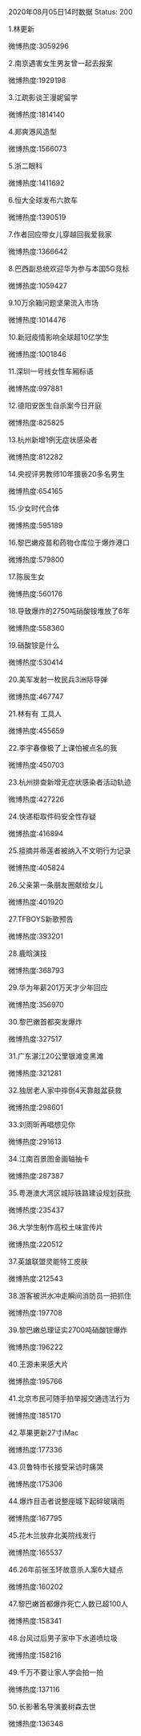 2020年08月05日14时数据
Status: 200

1.林更新

微博热度:3059296

2.南京遇害女生男友曾一起去报案

微博热度:1929198

3.江疏影谈王漫妮留学

微博热度:1814140

4.郑爽港风造型

微博热度:1566073

5.浙二眼科

微博热度:1411692

6.恒大全球发布六款车

微博热度:1390519

7.作者回应带女儿穿越回我爱我家

微博热度:1366642

8.巴西副总统欢迎华为参与本国5G竞标

微博热度:1059427

9.10万余箱问题坚果流入市场

微博热度:1014476

10.新冠疫情影响全球超10亿学生

微博热度:1001846

11.深圳一号线女性车厢标语

微博热度:997881

12.德阳安医生自杀案今日开庭

微博热度:825825

13.杭州新增1例无症状感染者

微博热度:812282

14.央视评男教师10年猥亵20多名男生

微博热度:654165

15.少女时代合体

微博热度:595189

16.黎巴嫩疫苗和药物仓库位于爆炸港口

微博热度:579800

17.陈辰生女

微博热度:560176

18.导致爆炸的2750吨硝酸铵堆放了6年

微博热度:558360

19.硝酸铵是什么

微博热度:530414

20.美军发射一枚民兵3洲际导弹

微博热度:467747

21.林有有 工具人

微博热度:455659

22.李宇春像极了上课怕被点名的我

微博热度:450703

23.杭州排查新增无症状感染者活动轨迹

微博热度:427226

24.快递柜取件码安全性存疑

微博热度:416894

25.擅摘并蒂莲者被纳入不文明行为记录

微博热度:405824

26.父亲第一条朋友圈献给女儿

微博热度:401920

27.TFBOYS新歌预告

微博热度:393201

28.鹿晗演技

微博热度:368793

29.华为年薪201万天才少年回应

微博热度:356970

30.黎巴嫩首都突发爆炸

微博热度:327517

31.广东湛江20公里银滩变黑滩

微博热度:321281

32.独居老人家中摔倒4天靠敲盆获救

微博热度:298601

33.刘雨昕再唱想见你

微博热度:291613

34.江南百景图金画轴抽卡

微博热度:287387

35.粤港澳大湾区城际铁路建设规划获批

微博热度:235437

36.大学生制作高校土味宣传片

微博热度:220512

37.英雄联盟灵能特工皮肤

微博热度:212543

38.游客被洪水冲走瞬间消防员一把抓住

微博热度:197708

39.黎巴嫩总理证实2700吨硝酸铵爆炸

微博热度:196222

40.王源未来感大片

微博热度:195766

41.北京市民可随手拍举报交通违法行为

微博热度:185170

42.苹果更新27寸iMac

微博热度:177336

43.贝鲁特市长接受采访时痛哭

微博热度:175306

44.爆炸目击者说整座城下起碎玻璃雨

微博热度:167795

45.花木兰放弃北美院线发行

微博热度:165537

46.26年前张玉环故意杀人案6大疑点

微博热度:160202

47.黎巴嫩首都爆炸死亡人数已超100人

微博热度:158341

48.台风过后男子家中下水道喷垃圾

微博热度:158216

49.千万不要让家人学会拍一拍

微博热度:137116

50.长影著名导演姜树森去世

微博热度:136348


